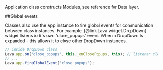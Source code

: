
Application class constructs Modules, see reference for Data layer.

##Global events

Classes also use the App instance to fire global events for communication between class instances.
For example: {@link Lava.widget.DropDown} widget listens to it's own 'close_popups' event.
When a DropDown is expanded - this allows it to close other DropDown instances.

```javascript
// inside DropDown class
Lava.app.on('close_popups', this._onClosePopups, this); // listener closes the popup
// ...
Lava.app.fireGlobalEvent('close_popups');
```